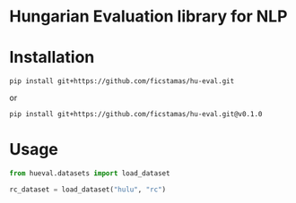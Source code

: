 # Hungarian Evaluation library for NLP


# Installation

```
pip install git+https://github.com/ficstamas/hu-eval.git
```

or

```
pip install git+https://github.com/ficstamas/hu-eval.git@v0.1.0
```

# Usage

```python
from hueval.datasets import load_dataset

rc_dataset = load_dataset("hulu", "rc")
```